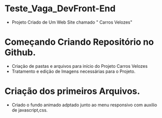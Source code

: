 # Teste_Vaga_DevFront-End
* Projeto Criado de Um Web Site chamado " Carros Velozes" 
# Começando Criando Repositório no Github.
* Criação de pastas e arquivos para início do Projeto Carros Velozes
* Tratamento e edição de Imagens necessárias para o Projeto.
# Criação dos primeiros Arquivos.
* Criado o fundo animado adptado junto ao menu responsivo com auxilio de javascript,css.